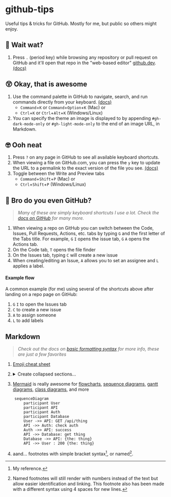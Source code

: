 # github-tips

Useful tips &amp; tricks for GitHub. Mostly for me, but public so others might enjoy.

## :exploding_head: Wait wat?

1. Press `.` (period key) while browsing any repository or pull request on GitHub and it'll open that repo in the "web-based editor" [github.dev](https://github.com/features/codespaces). [(docs)](https://docs.github.com/en/codespaces/the-githubdev-web-based-editor)

## :astonished: Okay, that is awesome

1. Use the command palette in GitHub to navigate, search, and run commands directly from your keyboard. [(docs)](https://docs.github.com/en/get-started/using-github/github-command-palette)
   - `Command`+`K` or `Command`+`Option`+`K` (Mac) or
   - `Ctrl`+`K` or `Ctrl`+`Alt`+`K` (Windows/Linux)
2. You can specify the theme an image is displayed to by appending `#gh-dark-mode-only` or `#gh-light-mode-only` to the end of an image URL, in Markdown.

## :nerd_face: Ooh neat

1. Press `?` on any page in GitHub to see all available keyboard shortcuts.
2. When viewing a file on GitHub.com, you can press the `y` key to update the URL to a permalink to the exact version of the file you see. [(docs)](https://docs.github.com/en/repositories/working-with-files/using-files/getting-permanent-links-to-files)
3. Toggle between the Write and Preview tabs
   - `Command`+`Shift`+`P` (Mac) or
   - `Ctrl`+`Shift`+`P` (Windows/Linux)

## :slightly_smiling_face: Bro do you even GitHub?

> _Many of these are simply keyboard shortcuts I use a lot.  Check the [docs on GitHub](https://docs.github.com/en/get-started/using-github/keyboard-shortcuts) for many more._

1. When viewing a repo on GitHub you can switch between the Code, Issues, Pull Requests, Actions, etc. tabs by typing `G` and the first letter of the Tabs title.  For example, `G` `I` opens the issue tab, `G` `A` opens the Actions tab.
2. On the Code tab, `T` opens the file finder
3. On the Issues tab, typing `C` will create a new issue
4. When creating/editing an Issue, `A` allows you to set an assignee and `L` applies a label.

#### Example flow

A common example (for me) using several of the shortcuts above after landing on a repo page on GitHub:

1. `G` `I` to open the Issues tab
2. `C` to create a new issue
3. `A` to assign someone
4. `L` to add labels

## Markdown

> _Check out the docs on [basic formatting syntax](https://docs.github.com/en/get-started/writing-on-github/getting-started-with-writing-and-formatting-on-github/basic-writing-and-formatting-syntax) for more info, these are just a few favorites_

1. [Emoji cheat sheet](https://github.com/ikatyang/emoji-cheat-sheet/blob/master/README.md)
2.  <details><summary>Create collapsed sections...</summary>
    <p>

     > Using the [`<details>`](https://docs.github.com/en/get-started/writing-on-github/working-with-advanced-formatting/organizing-information-with-collapsed-sections) tag

    #### We can hide anything, even headers
    ```ruby
    # or code
    puts "Hello World"
    ```

    </p>
    </details>
3. [Mermaid](https://mermaid-js.github.io/mermaid/#/) is really awesome for [flowcharts](https://mermaid-js.github.io/mermaid/#/./flowchart?id=flowcharts-basic-syntax), [sequence diagrams](https://mermaid-js.github.io/mermaid/#/./sequenceDiagram), [gantt diagrams](https://mermaid-js.github.io/mermaid/#/./gantt), [class diagrams](https://mermaid-js.github.io/mermaid/#/./classDiagram), and more
```mermaid
    sequenceDiagram
        participant User
        participant API
        participant Auth
        participant Database
        User ->> API: GET /api/thing
        API ->> Auth: check auth
        Auth ->> API: success
        API ->> Database: get thing
        Database ->> API: {the: thing}
        API ->> User : 200 {the: thing}
```
4. aand... footnotes with simple bracket syntax[^1], or named[^note].

[^1]: My reference.
[^note]:
    Named footnotes will still render with numbers instead of the text but allow easier identification and linking.
    This footnote also has been made with a different syntax using 4 spaces for new lines.
